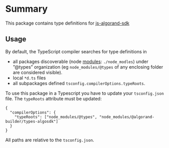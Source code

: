 # Summary

This package contains type definitions for [js-algorand-sdk](https://github.com/algorand/js-algorand-sdk)

## Usage

By default, the TypeScript compiler searches for type definitions in 
* all packages discoverable (node [modules](https://docs.npmjs.com/cli/v6/configuring-npm/folders#node-modules): `./node_modles`) under  ”@types” organization (eg `node_modules/@types` of any enclosing folder are considered visible).
* local `*d.ts` files
* all subpackages defined `tsconfig.compilerOptions.typeRoots`.

To use this package in a Typescript you have to update your `tsconfig.json` file. The `typeRoots` attribute must be  updated:


```
{
  "compilerOptions": {
    "typeRoots": ["node_modules/@types", "node_modules/@algorand-builder/types-algosdk"]
  }
}
```
All paths are relative to the `tsconfig.json`.
